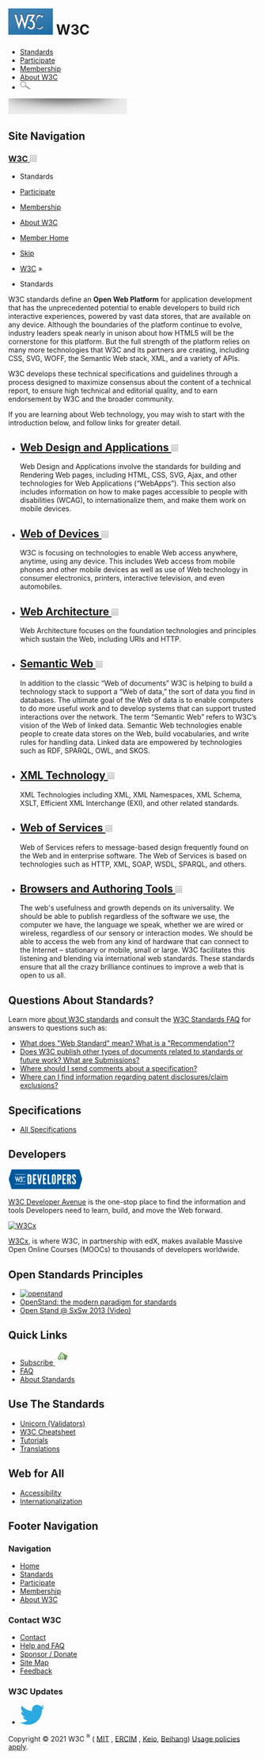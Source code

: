 [<img src="/2008/site/images/logo-w3c-mobile-lg" alt="W3C" width="90" height="53" />](/) <span class="alt-logo">W3C</span>
==========================================================================================================================

-   [Standards](/standards/)
-   [Participate](/participate/)
-   [Membership](/Consortium/membership)
-   [About W3C](/Consortium/)
-   <img src="/2008/site/images/search-button" alt="Search" class="submit" width="21" height="17" />

<img src="/2008/site/images/logo-shadow" height="32" />

Site Navigation
---------------

### <span class="ribbon">[W3C <img src="/2008/site/images/header-link" alt="Header link" class="header-link" width="13" height="13" />](/ "Up to W3C")</span>

-   <span class="current">Standards</span>
-   [Participate](/participate/)
-   [Membership](/Consortium/membership.html)
-   [About W3C](/Consortium/)
-   [Member Home](/Member/)

  

-   [Skip](#w3c_content_body "Skip to content (e.g., when browsing via audio)")
-   [W3C](/) <span class="cr">»</span> 
-   Standards

W3C standards define an **Open Web Platform** for application development that has the unprecedented potential to enable developers to build rich interactive experiences, powered by vast data stores, that are available on any device. Although the boundaries of the platform continue to evolve, industry leaders speak nearly in unison about how HTML5 will be the cornerstone for this platform. But the full strength of the platform relies on many more technologies that W3C and its partners are creating, including CSS, SVG, WOFF, the Semantic Web stack, XML, and a variety of APIs.

W3C develops these technical specifications and guidelines through a process designed to maximize consensus about the content of a technical report, to ensure high technical and editorial quality, and to earn endorsement by W3C and the broader community.

If you are learning about Web technology, you may wish to start with the introduction below, and follow links for greater detail.

-   [<span class="icon"></span>Web Design and Applications <img src="/2008/site/images/header-link" alt="Header link" class="header-link" width="13" height="13" />](/standards/webdesign/)
    ---------------------------------------------------------------------------------------------------------------------------------------------------------------------------------------

    Web Design and Applications involve the standards for building and Rendering Web pages, including HTML, CSS, SVG, Ajax, and other technologies for Web Applications (“WebApps”). This section also includes information on how to make pages accessible to people with disabilities (WCAG), to internationalize them, and make them work on mobile devices.

-   [<span class="icon"></span>Web of Devices <img src="/2008/site/images/header-link" alt="Header link" class="header-link" width="13" height="13" />](/standards/webofdevices/)
    -----------------------------------------------------------------------------------------------------------------------------------------------------------------------------

    W3C is focusing on technologies to enable Web access anywhere, anytime, using any device. This includes Web access from mobile phones and other mobile devices as well as use of Web technology in consumer electronics, printers, interactive television, and even automobiles.

-   [<span class="icon"></span>Web Architecture <img src="/2008/site/images/header-link" alt="Header link" class="header-link" width="13" height="13" />](/standards/webarch/)
    --------------------------------------------------------------------------------------------------------------------------------------------------------------------------

    Web Architecture focuses on the foundation technologies and principles which sustain the Web, including URIs and HTTP.

-   [<span class="icon"></span>Semantic Web <img src="/2008/site/images/header-link" alt="Header link" class="header-link" width="13" height="13" />](/standards/semanticweb/)
    --------------------------------------------------------------------------------------------------------------------------------------------------------------------------

    In addition to the classic “Web of documents” W3C is helping to build a technology stack to support a “Web of data,” the sort of data you find in databases. The ultimate goal of the Web of data is to enable computers to do more useful work and to develop systems that can support trusted interactions over the network. The term “Semantic Web” refers to W3C’s vision of the Web of linked data. Semantic Web technologies enable people to create data stores on the Web, build vocabularies, and write rules for handling data. Linked data are empowered by technologies such as RDF, SPARQL, OWL, and SKOS.

-   [<span class="icon"></span>XML Technology <img src="/2008/site/images/header-link" alt="Header link" class="header-link" width="13" height="13" />](/standards/xml/)
    --------------------------------------------------------------------------------------------------------------------------------------------------------------------

    XML Technologies including XML, XML Namespaces, XML Schema, XSLT, Efficient XML Interchange (EXI), and other related standards.

-   [<span class="icon"></span>Web of Services <img src="/2008/site/images/header-link" alt="Header link" class="header-link" width="13" height="13" />](/standards/webofservices/)
    -------------------------------------------------------------------------------------------------------------------------------------------------------------------------------

    Web of Services refers to message-based design frequently found on the Web and in enterprise software. The Web of Services is based on technologies such as HTTP, XML, SOAP, WSDL, SPARQL, and others.

-   [<span class="icon"></span>Browsers and Authoring Tools <img src="/2008/site/images/header-link" alt="Header link" class="header-link" width="13" height="13" />](/standards/agents/)
    -------------------------------------------------------------------------------------------------------------------------------------------------------------------------------------

    The web's usefulness and growth depends on its universality. We should be able to publish regardless of the software we use, the computer we have, the language we speak, whether we are wired or wireless, regardless of our sensory or interaction modes. We should be able to access the web from any kind of hardware that can connect to the Internet – stationary or mobile, small or large. W3C facilitates this listening and blending via international web standards. These standards ensure that all the crazy brilliance continues to improve a web that is open to us all.

Questions About Standards?
--------------------------

Learn more [about W3C standards](about.html) and consult the [W3C Standards FAQ](faq.html) for answers to questions such as:

-   [What does "Web Standard" mean? What is a "Recommendation"?](faq#std)
-   [Does W3C publish other types of documents related to standards or future work? What are Submissions?](http://www.w3.org/standards/faq#othertype)
-   [Where should I send comments about a specification?](faq#comments)
-   [Where can I find information regarding patent disclosures/claim exclusions?](faq#disclosure)

Specifications
--------------

-   [All Specifications](/TR/)

Developers
----------

[<img src="/2015/10/W3C-Developers_Assets/W3C-Developers-Dark.png" alt="W3C Developers" width="150" />](/developers/ "W3C Developer Avenue")

[W3C Developer Avenue](/developers/) is the one-stop place to find the information and tools Developers need to learn, build, and move the Web forward.

[![W3Cx](http://www.w3.org/2015/04/w3cx-home.png)](https://www.edx.org/school/w3cx)

[W3Cx](https://www.edx.org/school/w3cx), is where W3C, in partnership with edX, makes available Massive Open Online Courses (MOOCs) to thousands of developers worldwide.

Open Standards Principles
-------------------------

-   [<img src="http://open-stand.org/wp-content/uploads/2012/08/128x128-blue2.png" alt="openstand" width="128" height="128" />](http://open-stand.org/)
-   [OpenStand: the modern paradigm for standards](http://open-stand.org/)
-   [Open Stand @ SxSw 2013 (Video)](http://youtu.be/VFnzPAd6UqI)

Quick Links
-----------

-   <a href="/TR/tr.xml" class="feedlink">Subscribe <img src="/2008/site/images/icons/atom30" alt="Atom" width="30" height="30" /></a>
-   [FAQ](/standards/faq.html "Standards FAQ")
-   [About Standards](/standards/about.html)

Use The Standards
-----------------

-   [Unicorn (Validators)](http://validator.w3.org/unicorn)
-   [W3C Cheatsheet](http://www.w3.org/2009/cheatsheet/)
-   [Tutorials](/2002/03/tutorials.html)
-   [Translations](/Consortium/Translation/)

Web for All
-----------

-   [Accessibility](/WAI/)
-   [Internationalization](/International/)

Footer Navigation
-----------------

### Navigation

-   [Home](/)
-   [Standards](/standards/)
-   [Participate](/participate/)
-   [Membership](/Consortium/membership)
-   [About W3C](/Consortium/)

### Contact W3C

-   [Contact](/Consortium/contact)
-   [Help and FAQ](/Help/)
-   [Sponsor / Donate](/Consortium/sponsor/)
-   [Site Map](/Consortium/siteindex)
-   [Feedback](http://lists.w3.org/Archives/Public/site-comments/)

### W3C Updates

-   [<img src="/2008/site/images/Twitter_bird_logo_2012.svg" alt="Twitter" class="social-icon" height="40" />](http://twitter.com/W3C "Follow W3C on Twitter")

Copyright © 2021 W3C <sup>®</sup> ( [MIT](http://www.csail.mit.edu/) , [ERCIM](http://www.ercim.eu/) , [Keio](http://www.keio.ac.jp/), [Beihang](http://ev.buaa.edu.cn/)) [Usage policies apply](/Consortium/Legal/ipr-notice).

